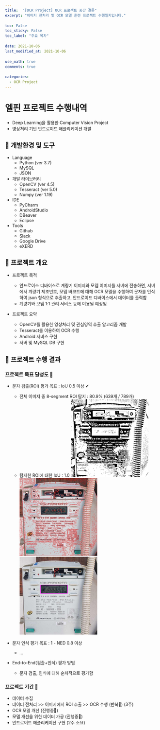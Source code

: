 ```yaml
---
title:  "[OCR Project] OCR 프로젝트 중간 결론"
excerpt: "이미지 전처리 및 OCR 모델 훈련 프로젝트 수행일지입니다."

toc: False
toc_sticky: False
toc_label: "주요 목차"
 
date: 2021-10-06
last_modified_at: 2021-10-06

use_math: true
comments: true

categories:
  - OCR Project
---
```






# 엘핀 프로젝트 수행내역

- Deep Learning을 활용한 Computer Vision Project
- 영상처리 기반 안드로이드 애플리케이션 개발


## 🚀 개발환경 및 도구

- Language
	- Python (ver 3.7)
	- MySQL
	- JSON
- 개발 라이브러리
  - OpenCV (ver 4.5)
  - Tesseract (ver 5.0)
  - Numpy (ver 1.19)
- IDE
  - PyCharm
  - AndroidStudio
  - DBeaver
  - Eclipse
- Tools
  - Github
  - Slack
  - Google Drive
  - eXERD



## 🚀 프로젝트 개요

- 프로젝트 목적
  - 안드로이스 디바이스로 계량기 이미지와 모뎀 이미지를 서버에 전송하면, 서버에서 계량기 제조번호, 모뎀 바코드에 대해 OCR 모델을 수행하여 문자를 인식하여 json 형식으로 추출하고, 안드로이드 디바이스에서 데이터를 출력함
  - 계량기와 모뎀 1:1 관리 서비스 등에 이용될 예정임


- 프로젝트 요약

  - OpenCV를 활용한 영상처리 및 관심영역 추출 알고리즘 개발
  - Tesseract를 이용하여 OCR 수행
  - Android 서비스 구현
  - 서버 및 MySQL DB 구현



## 🚀 프로젝트 수행 결과



### 프로젝트 목표 달성도 📌

- 문자 검출(ROI) 평가 목표 : IoU 0.5 이상 ✔
	- 전체 이미지 중 8-segment ROI 탐지 : 80.9% (639개 / 789개)
	- 탐지한 ROI에 대한 IoU : 1.0
	<img src="\assets\posting_img\211006_binary.jpg" alt="211006_binary" style="zoom: 25%;" />	<img src="\assets\posting_img\211006_contour.jpg" alt="211006_contour" style="zoom: 25%;" />	<img src="\assets\posting_img\211006_rect.jpg" alt="211006_rect" style="zoom: 25%;" />

	
- 문자 인식 평가 목표 : 1 - NED 0.8 이상
   - ...
- End-to-End(검출+인식) 평가 방법
   - 문자 검출, 인식에 대해 순차적으로 평가함



### 프로젝트 기간 📌

- 데이터 수집
- 데이터 전처리 >> 이미지에서 ROI 추출 >> OCR 수행 (반복🔄) (3주)
- OCR 모델 개선 (진행중🐥)
- 모델 개선을 위한 데이터 가공 (진행중🐥)
- 안드로이드 애플리케이션 구현 (2주 소요)


















